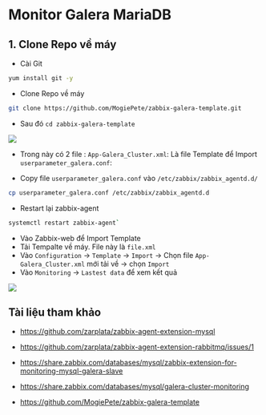 # Monitor Galera MariaDB

## 1. Clone Repo về máy

- Cài Git
```sh
yum install git -y
```
- Clone Repo về máy
```sh 
git clone https://github.com/MogiePete/zabbix-galera-template.git
```
- Sau đó `cd zabbix-galera-template`

<img src=https://i.imgur.com/pNRyhDU.png>

- Trong này có 2 file :
`App-Galera_Cluster.xml`: Là file Template để Import </br>
`userparameter_galera.conf`:

- Copy file `userparameter_galera.conf` vào `/etc/zabbix/zabbix_agentd.d/`
```sh
cp userparameter_galera.conf /etc/zabbix/zabbix_agentd.d
```
- Restart lại zabbix-agent
```sh
systemctl restart zabbix-agent`
```
- Vào Zabbix-web để Import Template
- Tải Tempalte về máy. File này là `file.xml`
- Vào `Configuration` -> `Template` -> `Import` -> Chọn file `App-Galera_Cluster.xml` mới tải về -> chọn `Import`
- Vào `Monitoring` -> `Lastest data` để xem kết quả

<img src=https://i.imgur.com/Z2xhvI8.png>








## Tài liệu tham khảo
- https://github.com/zarplata/zabbix-agent-extension-mysql
- https://github.com/zarplata/zabbix-agent-extension-rabbitmq/issues/1
- https://share.zabbix.com/databases/mysql/zabbix-extension-for-monitoring-mysql-galera-slave

- https://share.zabbix.com/databases/mysql/galera-cluster-monitoring
- https://github.com/MogiePete/zabbix-galera-template
